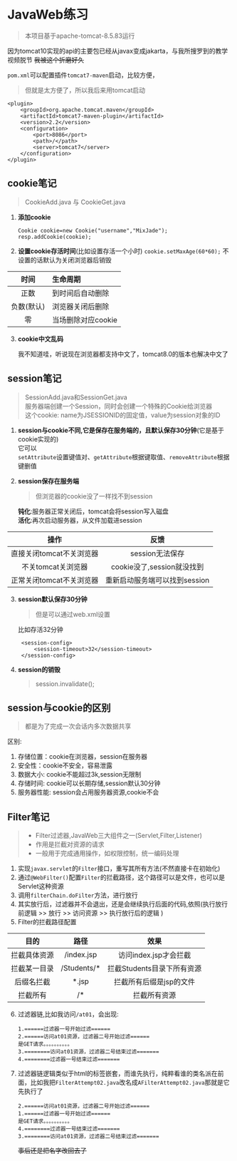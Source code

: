 # JavaWeb练习

> 本项目基于apache-tomcat-8.5.83运行

因为tomcat10实现的api的主要包已经从javax变成jakarta，与我所搜罗到的教学视频脱节
~~我被这个折磨好久~~

`pom.xml`可以配置插件`tomcat7-maven`启动，比较方便，
> 但就是太方便了，所以我后来用tomcat启动

```
<plugin>
    <groupId>org.apache.tomcat.maven</groupId>
    <artifactId>tomcat7-maven-plugin</artifactId>
    <version>2.2</version>
    <configuration>
        <port>8086</port>
        <path>/</path>
        <server>tomcat7</server>
    </configuration>
</plugin>
```

## cookie笔记

> CookieAdd.java 与 CookieGet.java

1. **添加cookie**
    ```
    Cookie cookie=new Cookie("username","MixJade");
    resp.addCookie(cookie);
    ```
2. **设置cookie存活时间**(比如设置存活一个小时)
   ```cookie.setMaxAge(60*60);```
   不设置的话默认为关闭浏览器后销毁

|   时间    | 生命周期         |
|:-------:|:-------------|
|   正数    | 到时间后自动删除     |
| 负数(默认)  | 浏览器关闭后删除     |
|    零    | 当场删除对应cookie |

3. **cookie中文乱码**

   我不知道哇，听说现在浏览器都支持中文了，tomcat8.0的版本也解决中文了

## session笔记

> SessionAdd.java和SessionGet.java  
> 服务器端创建一个Session，同时会创建一个特殊的Cookie给浏览器  
> 这个cookie: name为JSESSIONID的固定值，value为session对象的ID

1. **session与cookie不同,它是保存在服务端的，且默认保存30分钟**(它是基于cookie实现的)    
   它可以  
   `setAttribute`设置键值对、`getAttribute`根据键取值、`removeAttribute`根据键删值

2. **session保存在服务端**
   > 但浏览器的cookie没了一样找不到session

   **钝化**:服务器正常关闭后，tomcat会将session写入磁盘  
   **活化**:再次启动服务器，从文件加载进session

|       操作        |          反馈          |
|:---------------:|:--------------------:|
| 直接关闭tomcat不关浏览器 |     session无法保存      |
|  不关tomcat关浏览器   | cookie没了,session就没找到 |
| 正常关闭tomcat不关浏览器 |  重新启动服务端可以找到session  |

3. **session默认保存30分钟**
   > 但是可以通过web.xml设置

   比如存活32分钟
   ```
    <session-config>
        <session-timeout>32</session-timeout>
    </session-config>
   ```

4. **session的销毁**
   > session.invalidate();

## session与cookie的区别

> 都是为了完成一次会话内多次数据共享

区别:

1. 存储位置：cookie在浏览器，session在服务器
2. 安全性：cookie不安全，容易泄露
3. 数据大小: cookie不能超过3k,session无限制
4. 存储时间: cookie可以长期存储,session默认30分钟
5. 服务器性能: session会占用服务器资源,cookie不会

## Filter笔记

> * Filter过滤器,JavaWeb三大组件之一(Servlet,Filter,Listener)
> * 作用是拦截对资源的请求
> * 一般用于完成通用操作，如权限控制，统一编码处理

1. 实现`javax.servlet`的`Filter`接口，重写其所有方法(不然直接卡在初始化)
2. 通过`@WebFilter()`配置`Filter`的拦截路径，这个路径可以是文件，也可以是Servlet这种资源
3. 调用`filterChain.doFilter`方法，进行放行
4. 其实放行后，过滤器并不会退出，还是会继续执行后面的代码,依照(执行放行前逻辑 >> 放行 >> 访问资源 >> 执行放行后的逻辑  )
5. Filter的拦截路径配置

|   目的   |     路径      |        效果         |
|:------:|:-----------:|:-----------------:|
| 拦截具体资源 | /index.jsp  |  访问index.jsp才会拦截  |
| 拦截某一目录 | /Students/* | 拦截Students目录下所有资源 |
| 后缀名拦截  |    *.jsp    |   拦截所有后缀是jsp的文件   |
|  拦截所有  |     /*      |      拦截所有资源       |

6. 过滤器链,比如我访问`/at01`，会出现:
   ```
   1.======过滤器一号开始过滤======
   2.======访问at01资源，过滤器二号开始过滤======
   是GET请求。。。。。。。。。。
   3.========访问at01资源，过滤器二号结束过滤=======
   4.========过滤器一号结束过滤=======
   ```
7. 过滤器链逻辑类似于html的标签嵌套，而谁先执行，纯粹看谁的类名派在前面，比如我把`FilterAttempt02.java`改名成`AFilterAttempt02.java`那就是它先执行了
   ```
   2.======访问at01资源，过滤器二号开始过滤======
   1.======过滤器一号开始过滤======
   是GET请求。。。。。。。。。。
   4.========过滤器一号结束过滤=======
   3.========访问at01资源，过滤器二号结束过滤=======
   ```
   ~~事后还是把名字改回去了~~


